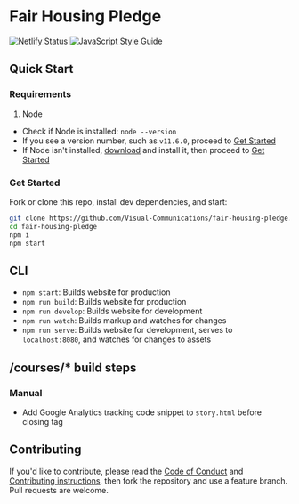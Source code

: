 # Fair Housing Pledge

[![Netlify Status][netlify-deploy-status-badge]][netlify-deploy-status] [![JavaScript Style Guide][standard-badge]][standard]

## Quick Start

### Requirements

1. Node
  - Check if Node is installed: `node --version`
  - If you see a version number, such as `v11.6.0`, proceed to [Get Started](#get-started)
  - If Node isn't installed, [download][node-download] and install it, then proceed to [Get Started](#get-started)

### Get Started

Fork or clone this repo, install dev dependencies, and start:

```bash
git clone https://github.com/Visual-Communications/fair-housing-pledge.git
cd fair-housing-pledge
npm i
npm start
```

## CLI

- `npm start`: Builds website for production
- `npm run build`: Builds website for production 
- `npm run develop`: Builds website for development
- `npm run watch`: Builds markup and watches for changes
- `npm run serve`: Builds website for development, serves to `localhost:8080`, and watches for changes to assets

## /courses/* build steps

### Manual

- Add Google Analytics tracking code snippet to `story.html` before closing </head> tag

## Contributing

If you'd like to contribute, please read the [Code of Conduct][code-of-conduct] and [Contributing instructions][contributing], then fork the repository and use a feature branch. Pull requests are welcome.

[netlify-deploy-status-badge]: https://api.netlify.com/api/v1/badges/da8e7de8-e34c-420a-b428-23ceea2692b8/deploy-status
[netlify-deploy-status]: https://app.netlify.com/sites/fair-housing-pledge/deploys
[standard-badge]: https://img.shields.io/badge/code_style-standard-brightgreen.svg
[standard]: https://standardjs.com
[node-download]: https://nodejs.org/en/download/
[aspire]: https://www.filamentgroup.com/lab/aspire/
[code-of-conduct]: blob/master/CODE_OF_CONDUCT.md
[contributing]: blob/master/CONTRIBUTING.md
